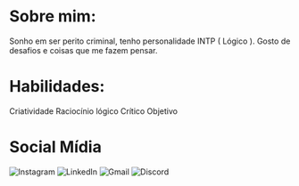 # Sobre mim:

Sonho em ser perito criminal, tenho personalidade INTP ( Lógico ). Gosto de desafios e coisas que me fazem pensar.

# Habilidades:

Criatividade
Raciocínio lógico 
Crítico 
Objetivo

# Social Mídia

![Instagram](https://img.shields.io/badge/Instagram-%23E4405F.svg?style=for-the-badge&logo=Instagram&logoColor=white)
![LinkedIn](https://img.shields.io/badge/linkedin-%230077B5.svg?style=for-the-badge&logo=linkedin&logoColor=white)
![Gmail](https://img.shields.io/badge/Gmail-D14836?style=for-the-badge&logo=gmail&logoColor=white)
![Discord](https://img.shields.io/badge/%3CServer%3E-%237289DA.svg?style=for-the-badge&logo=discord&logoColor=white)
